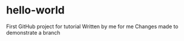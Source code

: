 # hello-world
First GitHub project for tutorial
Written by me for me
Changes made to demonstrate a branch
